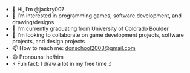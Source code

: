 - 👋 Hi, I’m @jackry007
- 👀 I’m interested in programming games, software development, and drawing/designs
- 🌱 I’m currently graduating from University of Colorado Boulder
- 💞️ I’m looking to collaborate on game development projects, software projects, and design projects
- 📫 How to reach me: donschool2003@gmail.com
- 😄 Pronouns: he/him
- ⚡ Fun fact: I draw a lot in my free time :)

<!---
jackry007/jackry007 is a ✨ special ✨ repository because its `README.md` (this file) appears on your GitHub profile.
You can click the Preview link to take a look at your changes.
--->
